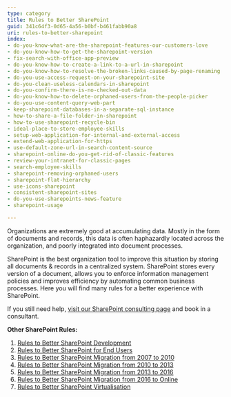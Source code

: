 ```yaml
---
type: category
title: Rules to Better SharePoint
guid: 341c64f3-0d65-4a56-b0bf-b461fabb90a8
uri: rules-to-better-sharepoint
index:
- do-you-know-what-are-the-sharepoint-features-our-customers-love
- do-you-know-how-to-get-the-sharepoint-version
- fix-search-with-office-app-preview
- do-you-know-how-to-create-a-link-to-a-url-in-sharepoint
- do-you-know-how-to-resolve-the-broken-links-caused-by-page-renaming
- do-you-use-access-request-on-your-sharepoint-site
- do-you-clean-useless-calendars-in-sharepoint
- do-you-confirm-there-is-no-checked-out-data
- do-you-know-how-to-delete-orphaned-users-from-the-people-picker
- do-you-use-content-query-web-part
- keep-sharepoint-databases-in-a-separate-sql-instance
- how-to-share-a-file-folder-in-sharepoint
- how-to-use-sharepoint-recycle-bin
- ideal-place-to-store-employee-skills
- setup-web-application-for-internal-and-external-access
- extend-web-application-for-https
- use-default-zone-url-in-search-content-source
- sharepoint-online-do-you-get-rid-of-classic-features
- review-your-intranet-for-classic-pages
- search-employee-skills
- sharepoint-removing-orphaned-users
- sharepoint-flat-hierarchy
- use-icons-sharepoint
- consistent-sharepoint-sites
- do-you-use-sharepoints-news-feature
- sharepoint-usage

---
```


Organizations are extremely good at accumulating data. Mostly in the form of documents and records, this data is often haphazardly located across the organization, and poorly integrated into document processes.

SharePoint is the best organization tool to improve this situation by storing all documents & records in a centralized system. SharePoint stores every version of a document, allows you to enforce information management policies and improves efficiency by automating common business processes. Here you will find many rules for a better experience with SharePoint.

If you still need help, [visit our SharePoint consulting page](https://www.ssw.com.au/ssw/Consulting/SharePoint.aspx) and book in a consultant.

**Other SharePoint Rules:**

1. [Rules to Better SharePoint Development](/rules-to-better-sharepoint-for-developers)
2. [Rules to Better SharePoint for End Users](/rules-to-better-sharepoint-for-end-users)
3. [Rules to Better SharePoint Migration from 2007 to 2010](/rules-to-better-sharepoint-migration-from-2007-to-2010)
4. [Rules to Better SharePoint Migration from 2010 to 2013](/rules-to-better-sharepoint-migration-from-2010-to-2013)
5. [Rules to Better SharePoint Migration from 2013 to 2016](/rules-to-better-sharepoint-migration-from-2013-to-2016)
6. [Rules to Better SharePoint Migration from 2016 to Online](/rules-to-better-sharepoint-migration-from-2016-to-online)
7. [Rules to Better SharePoint Virtualisation](/rules-to-better-sharepoint-virtualisation)

